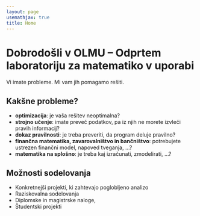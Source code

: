 ```yaml
---
layout: page
usemathjax: true
title: Home
---
```


# Dobrodošli v OLMU – Odprtem laboratoriju za matematiko v uporabi 

Vi imate probleme. Mi vam jih pomagamo rešiti. 

## Kakšne probleme?

- **optimizacija**: je vaša rešitev neoptimalna?
- **strojno učenje**:  imate preveč podatkov, pa iz njih ne morete izvleči pravih informacij?
- **dokaz pravilnosti**: je treba preveriti, da program deluje pravilno?
- **finančna matematika, zavarovalništvo in bančništvo**: potrebujete ustrezen finančni model, napoved tveganja, ...? 
- **matematika na splošno**: je treba kaj izračunati, zmodelirati, ...?

## Možnosti sodelovanja
- Konkretnejši projekti, ki zahtevajo poglobljeno analizo
- Raziskovalna sodelovanja
- Diplomske in magistrske naloge,
- Študentski projekti



